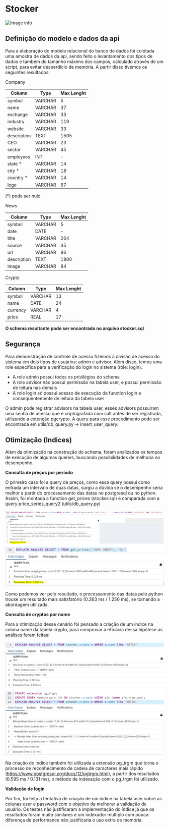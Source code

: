 # Stocker

![image info](images/bd_model.PNG)

## Definição do modelo e dados da api
Para a elaboração do modelo relacional do banco de dados foi coletada
uma amostra de dados da api, sendo feito o levantamento dos tipos de dados
e também do tamanho máximo dos campos, calculado através de um script, para 
evitar desperdício de memória. A partir disso tivemos os seguintes resultados:

Company

|  Column     |  Type    |  Max Lenght  |
|-------------|----------|--------------|
|  symbol     | VARCHAR  |     5    |
|  name       | VARCHAR  |     37    |
|  exchange   | VARCHAR  |     33    |
|  industry   | VARCHAR  |     119    |
|  website    | VARCHAR  |     33    |
|  description| TEXT     |     1505    |
|  CEO        | VARCHAR  |     23    |
|  sector     | VARCHAR  |     45    |
|  employees  | INT      |     -    |
|  state *    | VARCHAR  |     14    |
|  city  *    | VARCHAR  |     18    |
|  country *  | VARCHAR  |     14    |
|  logo       | VARCHAR  |     67    |

(*) pode ser nulo


News

|  Column     |  Type    |  Max Lenght  |
|-------------|----------|--------------|
|  symbol     | VARCHAR  |     5    |
|  date       | DATE     |     -    |
|  title      | VARCHAR  |     264    |
|  source     | VARCHAR  |     35    |
|  url        | VARCHAR  |     86    |
|  description| TEXT     |     1900    |
|  image      | VARCHAR  |     84    |


Crypto

|  Column     |  Type    |  Max Lenght  |
|-------------|----------|--------------|
|  symbol     | VARCHAR  |     13    |
|  name       | DATE     |     24    |
|  currency   | VARCHAR  |     4    |
|  price      | REAL     |     17    |


**O schema resultante pode ser encontrado no arquivo stocker.sql**

## Segurança

Para demonstração de controle de acesso fizemos a divisão de acesso do sistema
em dois tipos de usuários: admin e advisor. Além disso, temos uma role específica
para a verificação do login no sistema (role: login).

- A role admin possui todos os privilégios do schema
- A role advisor não possui permissão na tabela user, e possui permissão de 
leitura nas demais
- A role login só possui acesso de execução da function login e consequentemente
de leitura da tabela user

O admin pode registrar advisors na tabela user, esses advisors possuiram uma 
senha de acesso que é criptografada com salt antes de ser registrada, utilizando
a extenção pgcrypto. A query para esse procedimento pode ser encontrada em 
utils/db_query.py -> insert_user_query.


## Otimização (Indices)

Além da otimização na construção do schema, foram analizados os tempos de 
execução de algumas queries, buscando possibilidades de melhoria no desempenho. 

**Consulta de preços por período**

O primeiro caso foi a query de preços, como essa query possui como entrada um 
intervalo de duas datas, surgiu a dúvida se o desempenho seria melhor a 
partir do processamento das datas no postgresql ou no python. Assim, 
foi montada a function get_prices (stocker.sql) e comparada com a query 
price_series_query2 (utils/db_query.py)

![image info](images/prices_analyze.PNG)

Como podemos ver pelo resultado, o processamento das datas pelo python trouxe 
um resultado mais satisfatório (0.263 ms / 1.250 ms), se tornando a abordagem 
utilizada.

**Consulta de cryptos por nome**

Para a otimização desse cenário foi pensado a criação de um índice na coluna name 
da tabela crypto, para comprovar a eficácia dessa hipótese as análises foram feitas: 

![image info](images/crypto_analyze.PNG)

Na criação do indice também foi utilizada a extensão pg_trgm que torna o processo 
de reconhecimento de cadeia de caracteres mais rápido (https://www.postgresql.org/docs/12/pgtrgm.html), 
a partir dos resultados (0.595 ms / 0.131 ms), o método de indexação com o pg_trgm foi 
utilizado.

**Validação de login**
 
Por fim, foi feita a tentativa de criação de um índice na tabela user sobre as 
colunas user e password com o objetivo da melhorar a validação de usuário. Os 
testes não justificaram a implementação do índice já que os resultados foram muito 
similares e um indexador multiplo com pouca diferença de performance não justificaria 
o uso extra de memória.
